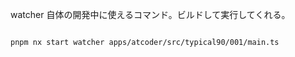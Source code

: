 watcher 自体の開発中に使えるコマンド。ビルドして実行してくれる。

```

pnpm nx start watcher apps/atcoder/src/typical90/001/main.ts

```
